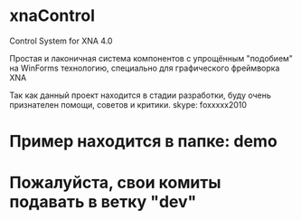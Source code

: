 # xnaControl
Control System for XNA 4.0

Простая и лаконичная система компонентов с упрощённым "подобием" на WinForms технологию, специально для графического фреймворка XNA


Так как данный проект находится в стадии разработки, буду очень признателен помощи, советов и критики.
skype: foxxxxx2010




# Пример находится в папке: demo




# Пожалуйста, свои комиты подавать в ветку "dev"
